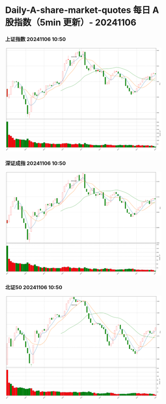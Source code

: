 
# Daily-A-share-market-quotes 每日 A 股指数（5min 更新）- 20241106

### 上证指数 20241106 10:50
![](./fig/2024/11/20241106-sh000001.png)

### 深证成指 20241106 10:50
![](./fig/2024/11/20241106-sz399001.png)

### 北证50 20241106 10:50
![](./fig/2024/11/20241106-bj899050.png)
